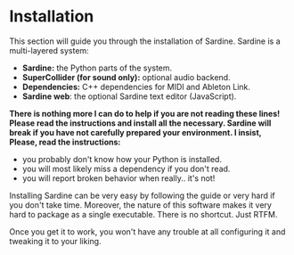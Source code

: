 # Installation

This section will guide you through the installation of Sardine. Sardine is a multi-layered system:
- **Sardine:** the Python parts of the system.
- **SuperCollider (for sound only):** optional audio backend.
- **Dependencies:** C++ dependencies for MIDI and Ableton Link.
- **Sardine web**: the optional Sardine text editor (JavaScript).

**There is nothing more I can do to help if you are not reading these lines! Please read the instructions and install all the necessary. Sardine will break if you have not carefully prepared your environment. I insist, Please, read the instructions:**
- you probably don't know how your Python is installed.
- you will most likely miss a dependency if you don't read.
- you will report broken behavior when really.. it's not!

Installing Sardine can be very easy by following the guide or very hard if you don't take time. Moreover, the nature of this software makes it very hard to package as a single executable. There is no shortcut. Just RTFM.

Once you get it to work, you won't have any trouble at all configuring it and tweaking it to your liking.
